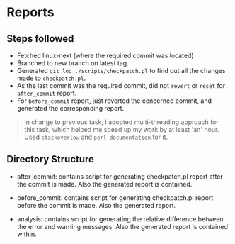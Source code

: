# Reports
## Steps followed
- Fetched linux-next (where the required commit was located)
- Branched to new branch on latest tag
- Generated `git log ./scripts/checkpatch.pl` to find out all the changes made to `checkpatch.pl`.
- As the last commit was the required commit, did not `revert` or `reset` for `after_commit` report.
- For `before_commit` report, just reverted the concerned commit, and generated the corresponding report.

> In change to previous task, I adopted multi-threading approach for this task, which helped me speed up my work by at least 'an' hour. Used `stackoverlow` and `perl documentation` for it.

## Directory Structure
- after_commit: contains script for generating checkpatch.pl report after the commit is made. Also the generated report is contained.

- before_commit: contains script for generating checkpatch.pl report before the commit is made. Also the generated report.

- analysis: contains script for generating the relative difference between the error and warning messages. Also the generated report is contained within.

